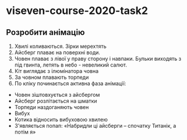 # viseven-course-2020-task2
Розробити анімацію
---
1.	Хвилі коливаються. Зірки мерехтять
2.	Айсберг плаває на поверхні води.
3.	Човен плаває з лівої у праву сторону і навпаки. Бульки виходять з під гвинта, летять в небо - невеликий салют.
4.	Кіт виглядає з ілюмінатора човна
5.	За човном плавають торпеди
6.	По кліку починається активна фаза анімації:
*	Човен зіштовхується з айсбергом
*	Айсберг розлітається на шматки
*	Торпеди наздоганяють човен
*	Вибух
*	Котика відносить вибуховою хвилею
*	З'являється попап: «Набридли ці айсберги – спочатку Титанік, а потім я»


